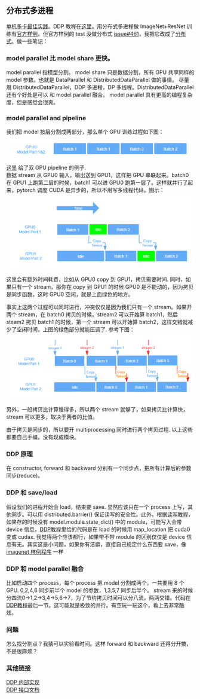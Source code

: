 ## 分布式多进程
[单机多卡最佳实践](https://pytorch.org/tutorials/intermediate/model_parallel_tutorial.html)。DDP 教程在[这里](https://pytorch.org/tutorials/intermediate/ddp_tutorial.html)。用分布式多进程做 ImageNet+ResNet 训练有[官方样例](https://github.com/pytorch/examples/blob/master/imagenet/main.py)，但官方样例的 test 没做分布式 [issue#461](https://github.com/pytorch/examples/issues/461)，我把它改成了[分布式](https://github.com/triomino/examples/blob/master/imagenet/main.py)。做一些笔记：
### model parallel 比 model share 更快。
model parallel 指模型分割。
model share 只是数据分割，所有 GPU 共享同样的 model 参数。也就是 DataParallel 和 DistributedDataParallel 做的事情。
尽量用 DistributedDataParallel，DDP 多进程，DP 多线程。DistributedDataParallel 还有个好处是可以
和 model parallel 融合。
model parallel 具有更高的编程复杂度，但是感觉会很爽。
### model parallel and pipeline
我们把 model 按层分割成两部分，那么单个 GPU 训练过程如下图：
![单GPU](singleGPU.png)  
[这里](https://pytorch.org/tutorials/intermediate/model_parallel_tutorial.html) 给了双 GPU pipeline 的例子.  
数据 stream 从 GPU0 输入，输出送到 GPU1，这样把 GPU 串联起来。batch0 在 GPU1 上跑第二层的时候，batch1 可以进 GPU0 跑第一层了。这样就并行了起来，pytorch 调度 CUDA 是异步的，所以不用写多线程代码。图示：  
![单数据流双 GPU](idle_on_copying.png)  

这里会有额外时间耗费，比如从 GPU0 copy 到 GPU1，拷贝需要时间. 同时，如果只有一个 stream，那你在 copy 到 GPU1 的时候 GPU0 是不能动的，因为拷贝是同步函数，这时 GPU0 空闲，就是上面绿色的地方。

事实上这两个过程可以同时进行，冲突仅仅是因为我们只有一个 stream。如果开两个 stream，在 batch0 拷贝的时候，stream2 可以开始算 batch1，然后 steam2 拷贝 batch1 的时候，第一个 stream 可以开始算 batch2，这样交错就减少了空闲时间，上图的绿色部分就能压调了. 参考下图：  
![双数据流](2stream.png)

另外，一般拷贝比计算慢得多，所以两个 stream 就够了，如果拷贝比计算快，stream 可以更多，取决于两者的比值。

由于拷贝是同步的，所以要开 multiprocessing 同时进行两个拷贝过程. 以上这些都要自己手编，没有现成模块。
### DDP 原理
在 constructor, forward 和 backward 分别有一个同步点，把所有计算后的参数同步(reduce)。
### DDP 和 save/load
假设我们的进程开始会 load，结束要 save. 显然应该只在一个 process 上写，其他同步。可以用 distributed.barrier() 保证读写的安全性。此外，根据[读写教程](https://pytorch.org/tutorials/beginner/saving_loading_models.html)，如果存的时候没有 model.module.state_dict() 中的 module，可能写入会带 device 信息，[DDP教程](https://pytorch.org/tutorials/intermediate/ddp_tutorial.html)里给的代码是在 load 的时候用 map_location 把 cuda0 变成 cudax. 我觉得两个应该都行，如果带不带 module 的区别仅仅是 device 信息有无。其实这是小问题，如果你有洁癖，直接自己规定什么东西要 save，像 [imagenet 样例程序](https://github.com/pytorch/examples/blob/master/imagenet/main.py) 一样
### DDP 和 model parallel 融合
比如启动四个 process，每个 process 把 model 分割成两个，一共要用 8 个 GPU.
0,2,4,6 同步前半个 model 的参数，1,3,5,7 同步后半个。 stream 来的时候分四流0->1,2->3,4->5,6->7，为了节约拷贝时间可以分八流，两两交错。代码在[DDP教程](https://pytorch.org/tutorials/intermediate/ddp_tutorial.html)最后一节。这可能就是极致的并行。有空玩一玩这个，看上去非常酷炫。
### 问题
怎么找分割点？我猜可以实验看时间。这样 forward 和 backward 还得分开搞，不是很麻烦？
### 其他链接
[DDP 内部实现](https://pytorch.org/docs/stable/notes/ddp.html#ddp)  
[DDP 接口文档](https://pytorch.org/docs/stable/nn.html#torch.nn.parallel.DistributedDataParallel)